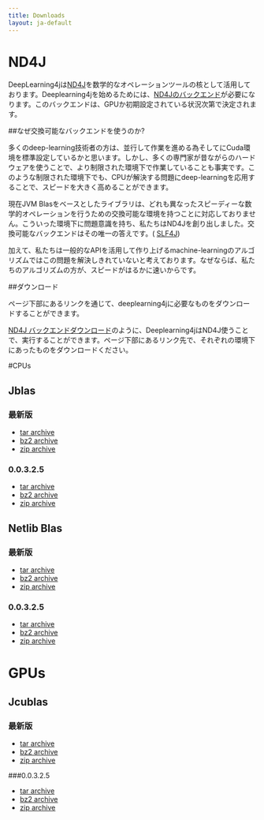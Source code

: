 ```yaml
---
title: Downloads
layout: ja-default
---
```


# ND4J

DeepLearning4jは[ND4J](http://nd4j.org/ja-getstarted.html)を数学的なオペレーションツールの核として活用しております。Deeplearning4jを始めるためには、[ND4Jのバックエンド](http://nd4j.org/downloads.html)が必要になります。このバックエンドは、GPUか初期設定されている状況次第で決定されます。

##なぜ交換可能なバックエンドを使うのか?

多くのdeep-learning技術者の方は、並行して作業を進める為そしてにCuda環境を標準設定しているかと思います。しかし、多くの専門家が昔ながらのハードウェアを使うことで、より制限された環境下で作業していることも事実です。このような制限された環境下でも、CPUが解決する問題にdeep-learningを応用することで、スピードを大きく高めることができます。

現在JVM Blasをベースとしたライブラリは、どれも異なったスピーディーな数学的オペレーションを行うための交換可能な環境を持つことに対応しておりません。こういった環境下に問題意識を持ち、私たちはND4Jを創り出しました。交換可能なバックエンドはその唯一の答えです。( [SLF4J](http://slf4j.org/))

加えて、私たちは一般的なAPIを活用して作り上げるmachine-learningのアルゴリズムではこの問題を解決しきれていないと考えております。なぜならば、私たちのアルゴリズムの方が、スピードがはるかに速いからです。

##ダウンロード

ページ下部にあるリンクを通じて、deeplearning4jに必要なものをダウンロードすることができます。

[ND4J バックエンドダウンロード](http://nd4j.org/downloads.html)のように、Deeplearning4jはND4J使うことで、実行することができます。ページ下部にあるリンク先で、それぞれの環境下にあったものをダウンロードください。

#CPUs

## Jblas

### 最新版
* [tar archive](https://s3.amazonaws.com/dl4j-distribution/releases/latest/jblas/deeplearning4j-dist-bin.tar.gz)
* [bz2 archive](https://s3.amazonaws.com/dl4j-distribution/releases/latest/jblas/deeplearning4j-dist-bin.tar.bz2)
* [zip archive](https://s3.amazonaws.com/dl4j-distribution/releases/latest/jblas/deeplearning4j-dist-bin.zip)

### 0.0.3.2.5
* [tar archive](https://s3.amazonaws.com/dl4j-distribution/releases/0.0.3.2.5/jblas/deeplearning4j-dist-bin.tar.gz)
* [bz2 archive](https://s3.amazonaws.com/dl4j-distribution/releases/0.0.3.2.5/jblas/deeplearning4j-dist-bin.tar.bz2)
* [zip archive](https://s3.amazonaws.com/dl4j-distribution/releases/0.0.3.2.5/jblas/deeplearning4j-dist-bin.zip)

## Netlib Blas

### 最新版
* [tar archive](https://s3.amazonaws.com/dl4j-distribution/releases/latest/netlib-blas/deeplearning4j-dist-bin.tar.gz)
* [bz2 archive](https://s3.amazonaws.com/dl4j-distribution/releases/latest/netlib-blas/deeplearning4j-dist-bin.tar.bz2)
* [zip archive](https://s3.amazonaws.com/dl4j-distribution/releases/latest/netlib-blas/deeplearning4j-dist-bin.zip)

### 0.0.3.2.5
* [tar archive](https://s3.amazonaws.com/dl4j-distribution/releases/0.0.3.2.5/jblas/deeplearning4j-dist-bin.tar.gz)
* [bz2 archive](https://s3.amazonaws.com/dl4j-distribution/releases/0.0.3.2.5/jblas/deeplearning4j-dist-bin.tar.bz2)
* [zip archive](https://s3.amazonaws.com/dl4j-distribution/releases/0.0.3.2.5/jblas/deeplearning4j-dist-bin.zip)

# GPUs

## Jcublas

### 最新版
* [tar archive](https://s3.amazonaws.com/dl4j-distribution/releases/latest/jcublas/deeplearning4j-dist-bin.tar.gz)
* [bz2 archive](https://s3.amazonaws.com/dl4j-distribution/releases/latest/jcublas/deeplearning4j-dist-bin.tar.bz2)
* [zip archive](https://s3.amazonaws.com/dl4j-distribution/releases/latest/jcublas/deeplearning4j-dist-bin.zip)

###0.0.3.2.5
* [tar archive](https://s3.amazonaws.com/dl4j-distribution/releases/0.0.3.2.5/jcublas/deeplearning4j-dist-bin.tar.gz)
* [bz2 archive](https://s3.amazonaws.com/dl4j-distribution/releases/0.0.3.2.5/jcublas/deeplearning4j-dist-bin.tar.bz2)
* [zip archive](https://s3.amazonaws.com/dl4j-distribution/releases/0.0.3.2.5/jcublas/deeplearning4j-dist-bin.zip)
